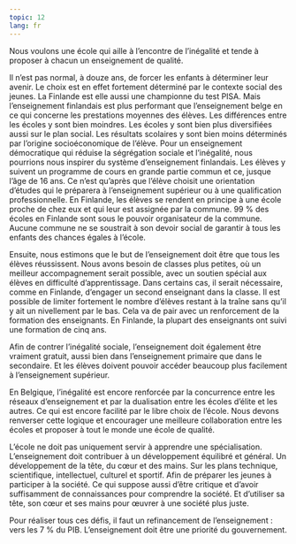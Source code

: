 ```yaml
---
topic: 12
lang: fr
---
```

Nous voulons une école qui aille à l’encontre de l’inégalité et tende à
proposer à chacun un enseignement de qualité.

Il n’est pas normal, à douze ans, de forcer les enfants à déterminer leur
avenir. Le choix est en effet fortement déterminé par le contexte social des
jeunes. La Finlande est elle aussi une championne du test PISA. Mais
l’enseignement finlandais est plus performant que l’enseignement belge en ce
qui concerne les prestations moyennes des élèves. Les différences entre les
écoles y sont bien moindres. Les écoles y sont bien plus diversifiées aussi
sur le plan social. Les résultats scolaires y sont bien moins déterminés par
l’origine socioéconomique de l’élève. Pour un enseignement démocratique qui
réduise la ségrégation sociale et l’inégalité, nous pourrions nous inspirer du
système d’enseignement finlandais. Les élèves y suivent un programme de cours
en grande partie commun et ce, jusque l’âge de 16 ans. Ce n’est qu’après que
l’élève choisit une orientation d’études qui le préparera à l’enseignement
supérieur ou à une qualification professionnelle. En Finlande, les élèves se
rendent en principe à une école proche de chez eux et qui leur est assignée
par la commune. 99 % des écoles en Finlande sont sous le pouvoir organisateur
de la commune. Aucune commune ne se soustrait à son devoir social de garantir
à tous les enfants des chances égales à l’école.

Ensuite, nous estimons que le but de l’enseignement doit être que tous les
élèves réussissent. Nous avons besoin de classes plus petites, où un meilleur
accompagnement serait possible, avec un soutien spécial aux élèves en
difficulté d’apprentissage. Dans certains cas, il serait nécessaire, comme en
Finlande, d’engager un second enseignant dans la classe. Il est possible de
limiter fortement le nombre d’élèves restant à la traîne sans qu’il y ait un
nivellement par le bas. Cela va de pair avec un renforcement de la formation
des enseignants. En Finlande, la plupart des enseignants ont suivi une
formation de cinq ans.

Afin de contrer l’inégalité sociale, l’enseignement doit également être
vraiment gratuit, aussi bien dans l’enseignement primaire que dans le
secondaire. Et les élèves doivent pouvoir accéder beaucoup plus facilement à
l’enseignement supérieur.

En Belgique, l’inégalité est encore renforcée par la concurrence entre les
réseaux d’enseignement et par la dualisation entre les écoles d’élite et les
autres. Ce qui est encore facilité par le libre choix de l’école. Nous devons
renverser cette logique et encourager une meilleure collaboration entre les
écoles et proposer à tout le monde une école de qualité.

L’école ne doit pas uniquement servir à apprendre une spécialisation.
L’enseignement doit contribuer à un développement équilibré et général. Un
développement de la tête, du cœur et des mains. Sur les plans technique,
scientifique, intellectuel, culturel et sportif. Afin de préparer les jeunes à
participer à la société. Ce qui suppose aussi d’être critique et d’avoir
suffisamment de connaissances pour comprendre la société. Et d’utiliser sa
tête, son cœur et ses mains pour œuvrer à une société plus juste.

Pour réaliser tous ces défis, il faut un refinancement de l’enseignement :
vers les 7 % du PIB. L’enseignement doit être une priorité du gouvernement.


